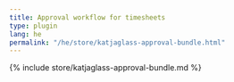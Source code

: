 ```yaml
---
title: Approval workflow for timesheets
type: plugin
lang: he
permalink: "/he/store/katjaglass-approval-bundle.html"
---
```


{% include store/katjaglass-approval-bundle.md %}
